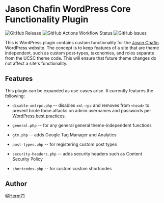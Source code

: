 # Jason Chafin WordPress Core Functionality Plugin

![GitHub Release](https://img.shields.io/github/v/release/Herm71/jc-core-functionality?display_name=release&logo=github&labelColor=%23362422&color=%23B95B09) ![GitHub Actions Workflow Status](https://img.shields.io/github/actions/workflow/status/Herm71/jc-core-functionality/release.yml?style=flat&logo=github&labelColor=%23362422&color=%23B95B09) ![GitHub issues](https://img.shields.io/github/issues/Herm71/jc-core-functionality?logo=github&labelColor=%23362422&color=%23B95B09)

This is WordPress plugin contains custom functionality for the [Jason Chafin](https://jasonchafin.com) WordPress website. The concept is to keep features of a site that are theme independent, such as custom post-types, taxonomies, and roles separate from the UCSC theme code. This will ensure that future theme changes do not affect a site's functionality.

## Features

This plugin can be expanded as use-cases arise. It currently features the following:

* `disable-xmlrpc.php` -- disables `xml-rpc` and removes from `<head>` to prevent brute force attacks on admin usernames and passwords per [WordPress best practices](https://pantheon.io/docs/wordpress-best-practices#avoid-xml-rpc-attacks).

* `general.php` -- for any general general theme-independent functions

* `gtm.php` -- adds Google Tag Manager and Analytics

* `post-types.php` -- for registering custom post types

* `security-headers.php` -- adds security headers such as Content Security Policy

* `shortcodes.php` -- for custom custom shortcodes

## Author

[@Herm71](https://github.com/Herm71/)
